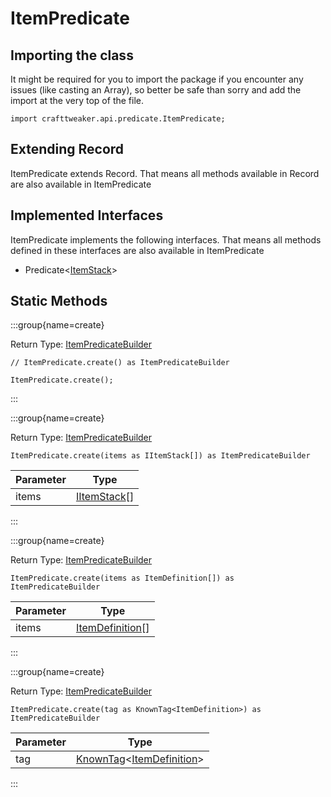 # ItemPredicate

## Importing the class

It might be required for you to import the package if you encounter any issues (like casting an Array), so better be safe than sorry and add the import at the very top of the file.
```zenscript
import crafttweaker.api.predicate.ItemPredicate;
```


## Extending Record

ItemPredicate extends Record. That means all methods available in Record are also available in ItemPredicate

## Implemented Interfaces
ItemPredicate implements the following interfaces. That means all methods defined in these interfaces are also available in ItemPredicate

- Predicate&lt;[ItemStack](/vanilla/api/item/ItemStack)&gt;

## Static Methods

:::group{name=create}

Return Type: [ItemPredicateBuilder](/vanilla/api/predicate/builder/ItemPredicateBuilder)

```zenscript
// ItemPredicate.create() as ItemPredicateBuilder

ItemPredicate.create();
```

:::

:::group{name=create}

Return Type: [ItemPredicateBuilder](/vanilla/api/predicate/builder/ItemPredicateBuilder)

```zenscript
ItemPredicate.create(items as IItemStack[]) as ItemPredicateBuilder
```

| Parameter |                     Type                     |
|-----------|----------------------------------------------|
| items     | [IItemStack](/vanilla/api/item/IItemStack)[] |


:::

:::group{name=create}

Return Type: [ItemPredicateBuilder](/vanilla/api/predicate/builder/ItemPredicateBuilder)

```zenscript
ItemPredicate.create(items as ItemDefinition[]) as ItemPredicateBuilder
```

| Parameter |                         Type                         |
|-----------|------------------------------------------------------|
| items     | [ItemDefinition](/vanilla/api/item/ItemDefinition)[] |


:::

:::group{name=create}

Return Type: [ItemPredicateBuilder](/vanilla/api/predicate/builder/ItemPredicateBuilder)

```zenscript
ItemPredicate.create(tag as KnownTag<ItemDefinition>) as ItemPredicateBuilder
```

| Parameter |                                                 Type                                                 |
|-----------|------------------------------------------------------------------------------------------------------|
| tag       | [KnownTag](/vanilla/api/tag/type/KnownTag)&lt;[ItemDefinition](/vanilla/api/item/ItemDefinition)&gt; |


:::

